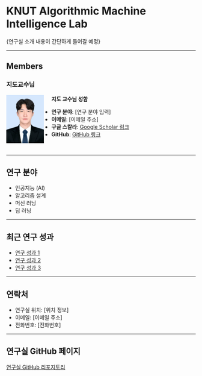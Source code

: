 # KNUT Algorithmic Machine Intelligence Lab

{연구실 소개 내용이 간단하게 들어갈 예정}

---

## Members

### 지도교수님
<img src="./박준휘-objectdetection@kakao.jpg" alt="Professor Image" width="100" align="left" style="margin-right: 20px;"/>  

**지도 교수님 성함**  
- **연구 분야**: [연구 분야 입력]  
- **이메일**: [이메일 주소]  
- **구글 스칼라**: [Google Scholar 링크](https://scholar.google.com)  
- **GitHub**: [GitHub 링크](https://github.com)

<br clear="left"/>

---

## 연구 분야

- 인공지능 (AI)
- 알고리즘 설계
- 머신 러닝
- 딥 러닝

---

## 최근 연구 성과

- [연구 성과 1](링크를_넣으세요)
- [연구 성과 2](링크를_넣으세요)
- [연구 성과 3](링크를_넣으세요)

---

## 연락처

- 연구실 위치: [위치 정보]
- 이메일: [이메일 주소]
- 전화번호: [전화번호]

---

## 연구실 GitHub 페이지
[연구실 GitHub 리포지토리](링크를_넣으세요)
